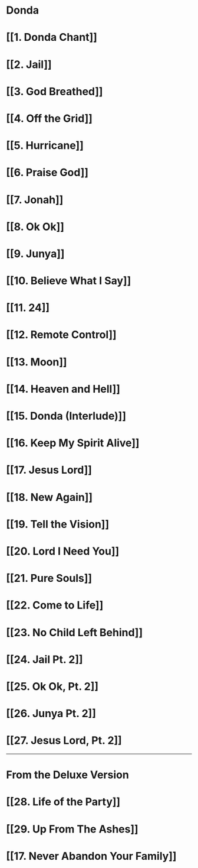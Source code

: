 # Donda

# [[1. Donda Chant]]

# [[2. Jail]]

# [[3. God Breathed]]

# [[4. Off the Grid]]

# [[5. Hurricane]]

# [[6. Praise God]]

# [[7. Jonah]]

# [[8. Ok Ok]]

# [[9. Junya]]

# [[10. Believe What I Say]]

# [[11. 24]]

# [[12. Remote Control]]

# [[13. Moon]]

# [[14. Heaven and Hell]]

# [[15. Donda (Interlude)]]

# [[16. Keep My Spirit Alive]]

# [[17. Jesus Lord]]

# [[18. New Again]]

# [[19. Tell the Vision]]

# [[20. Lord I Need You]]

# [[21. Pure Souls]]

# [[22. Come to Life]]

# [[23. No Child Left Behind]]

# [[24. Jail Pt. 2]]

# [[25. Ok Ok, Pt. 2]]

# [[26. Junya Pt. 2]]

# [[27. Jesus Lord, Pt. 2]]

---

# From the Deluxe Version

# [[28. Life of the Party]]

# [[29. Up From The Ashes]]

# [[17. Never Abandon Your Family]]
